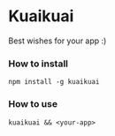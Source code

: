 Kuaikuai
========

Best wishes for your app :)

### How to install
```
npm install -g kuaikuai
```

### How to use
```
kuaikuai && <your-app>
```